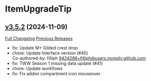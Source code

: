 # ItemUpgradeTip

## [v3.5.2](https://github.com/belazor-wow/ItemUpgradeTip/tree/v3.5.2) (2024-11-09)
[Full Changelog](https://github.com/belazor-wow/ItemUpgradeTip/compare/v3.5.1...v3.5.2) [Previous Releases](https://github.com/belazor-wow/ItemUpgradeTip/releases)

- fix: Update M+ Gilded crest drop  
- chore: Update Interface version (#40)  
    Co-authored-by: filliph <9424286+filliph@users.noreply.github.com>  
- fix: TWW Season 1 missing data update (#41)  
- chore: Update workflows  
- fix: Fix addon compartment icon mouseover  
